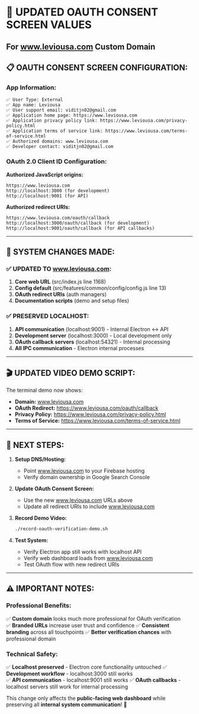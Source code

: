 # 🎯 UPDATED OAUTH CONSENT SCREEN VALUES
## For www.leviousa.com Custom Domain

## 📋 **OAUTH CONSENT SCREEN CONFIGURATION:**

### **App Information:**
```
✅ User Type: External
✅ App name: Leviousa
✅ User support email: viditjn02@gmail.com
✅ Application home page: https://www.leviousa.com
✅ Application privacy policy link: https://www.leviousa.com/privacy-policy.html
✅ Application terms of service link: https://www.leviousa.com/terms-of-service.html
✅ Authorized domains: www.leviousa.com
✅ Developer contact: viditjn02@gmail.com
```

### **OAuth 2.0 Client ID Configuration:**

**Authorized JavaScript origins:**
```
https://www.leviousa.com
http://localhost:3000 (for development)
http://localhost:9001 (for API)
```

**Authorized redirect URIs:**
```
https://www.leviousa.com/oauth/callback
http://localhost:3000/oauth/callback (for development)
http://localhost:9001/oauth/callback (for API callbacks)
```

---

## 🔧 **SYSTEM CHANGES MADE:**

### **✅ UPDATED TO www.leviousa.com:**
1. **Core web URL** (src/index.js line 1168)
2. **Config default** (src/features/common/config/config.js line 13)
3. **OAuth redirect URIs** (auth managers)
4. **Documentation scripts** (demo and setup files)

### **✅ PRESERVED LOCALHOST:**
1. **API communication** (localhost:9001) - Internal Electron ↔ API
2. **Development server** (localhost:3000) - Local development only
3. **OAuth callback servers** (localhost:54321) - Internal processing
4. **All IPC communication** - Electron internal processes

---

## 🎬 **UPDATED VIDEO DEMO SCRIPT:**

The terminal demo now shows:
- **Domain:** www.leviousa.com
- **OAuth Redirect:** https://www.leviousa.com/oauth/callback  
- **Privacy Policy:** https://www.leviousa.com/privacy-policy.html
- **Terms of Service:** https://www.leviousa.com/terms-of-service.html

---

## 🚀 **NEXT STEPS:**

1. **Setup DNS/Hosting:**
   - Point www.leviousa.com to your Firebase hosting
   - Verify domain ownership in Google Search Console

2. **Update OAuth Consent Screen:**
   - Use the new www.leviousa.com URLs above
   - Update all redirect URIs to include www.leviousa.com

3. **Record Demo Video:**
   ```bash
   ./record-oauth-verification-demo.sh
   ```

4. **Test System:**
   - Verify Electron app still works with localhost API
   - Verify web dashboard loads from www.leviousa.com
   - Test OAuth flow with new redirect URIs

---

## ⚠️ **IMPORTANT NOTES:**

### **Professional Benefits:**
✅ **Custom domain** looks much more professional for OAuth verification  
✅ **Branded URLs** increase user trust and confidence
✅ **Consistent branding** across all touchpoints
✅ **Better verification chances** with professional domain

### **Technical Safety:**
✅ **Localhost preserved** - Electron core functionality untouched
✅ **Development workflow** - localhost:3000 still works  
✅ **API communication** - localhost:9001 still works
✅ **OAuth callbacks** - localhost servers still work for internal processing

This change only affects the **public-facing web dashboard** while preserving all **internal system communication**! 🎯
